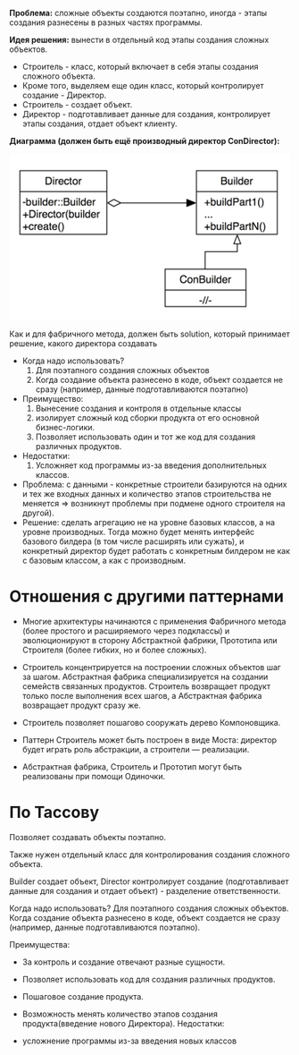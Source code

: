 **Проблема:** 
сложные объекты создаются поэтапно, иногда - этапы создания разнесены в разных частях программы.

**Идея решения:** 
вынести в отдельный код этапы создания сложных объектов.

- Строитель - класс, который включает в себя этапы создания сложного объекта.
- Кроме того, выделяем еще один класс, который контролирует создание - Директор.
- Строитель - создает объект.
- Директор - подготавливает данные для создания, контролирует этапы создания, отдает объект клиенту.

**Диаграмма (должен быть ещё производный директор ConDirector):**

![img.png](files/img.png)

Как и для фабричного метода, должен быть solution, который принимает решение, какого директора создавать
- Когда надо использовать?
    1. Для поэтапного создания сложных объектов
    2. Когда создание объекта разнесено в коде, объект создается не сразу (например, данные подготавливаются поэтапно)
- Преимущество: 
  1. Вынесение создания и контроля в отдельные классы
  2. изолирует сложный код сборки продукта от его основной бизнес-логики.
  3. Позволяет использовать один и тот же код для создания различных продуктов.
- Недостатки:
  1. Усложняет код программы из-за введения дополнительных классов. 
- Проблема: с данными - конкретные строители базируются на одних и тех же входных данных и количество этапов строительства не меняется ⇒ возникнут проблемы при подмене одного строителя на другой).
- Решение: сделать агрегацию не на уровне базовых классов, а на уровне производных. Тогда можно будет менять интерфейс базового билдера (в том числе расширять или сужать), и конкретный директор будет работать с конкретным билдером не как с базовым классом, а как с производным.

# Отношения с другими паттернами
- Многие архитектуры начинаются с применения Фабричного метода (более простого и расширяемого через подклассы) и эволюционируют в сторону Абстрактной фабрики, Прототипа или Строителя (более гибких, но и более сложных).

- Строитель концентрируется на построении сложных объектов шаг за шагом. Абстрактная фабрика специализируется на создании семейств связанных продуктов. Строитель возвращает продукт только после выполнения всех шагов, а Абстрактная фабрика возвращает продукт сразу же.

- Строитель позволяет пошагово сооружать дерево Компоновщика.

- Паттерн Строитель может быть построен в виде Моста: директор будет играть роль абстракции, а строители — реализации.

- Абстрактная фабрика, Строитель и Прототип могут быть реализованы при помощи Одиночки.

# По Тассову

Позволяет создавать объекты поэтапно.

Также нужен отдельный класс для контролирования создания сложного объекта.

Builder создает объект, Director контролирует создание (подготавливает данные для создания и отдает объект) - разделение ответственности.

Когда надо использовать? Для поэтапного создания сложных объектов. Когда создание объекта разнесено в коде, объект создается не сразу (например, данные подготавливаются поэтапно).

Преимущества:

- За контроль и создание отвечают разные сущности.
- Позволяет использовать код для создания различных продуктов.
- Пошаговое создание продукта.
- Возможность менять количество этапов создания продукта(введение нового Директора).
Недостатки:

- усложнение программы из-за введения новых классов